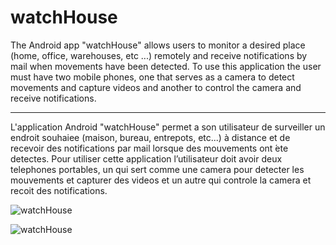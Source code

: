 # watchHouse
The Android app "watchHouse" allows users to monitor a desired place (home, office, warehouses, etc ...) remotely and receive notifications by mail when movements have been detected.
To use this application the user must have two mobile phones, one that serves as a camera to detect movements and capture videos and another to control the camera and receive notifications.
________
L'application Android "watchHouse" permet a son utilisateur de surveiller un endroit souhaiеe (maison, bureau, entrepots, etc...) à distance et de recevoir des notifications par mail lorsque des mouvements ont ́ete detectes.
Pour utiliser cette application l’utilisateur doit avoir deux telephones portables, un qui sert comme une camera pour detecter les mouvements et capturer des videos et un autre qui controle la camera et recoit des notifications.

![watchHouse](https://github.com/miralisa/watchHouse/tree/master/screenshots/watchHouse1.png "Main page")

![watchHouse](https://github.com/miralisa/watchHouse/tree/master/screenshots/watchHouse2.png "Main page in Watcher mode")
